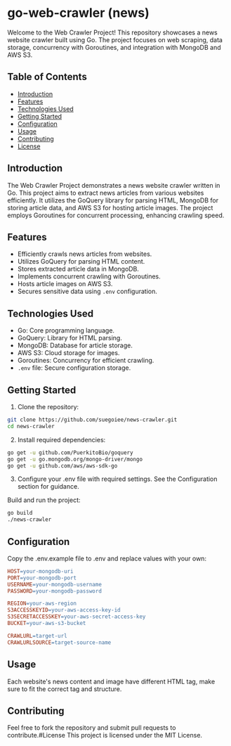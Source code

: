 # go-web-crawler (news)

Welcome to the Web Crawler Project! This repository showcases a news website crawler built using Go. The project focuses on web scraping, data storage, concurrency with Goroutines, and integration with MongoDB and AWS S3.

## Table of Contents

- [Introduction](#introduction)
- [Features](#features)
- [Technologies Used](#technologies-used)
- [Getting Started](#getting-started)
- [Configuration](#configuration)
- [Usage](#usage)
- [Contributing](#contributing)
- [License](#license)

## Introduction

The Web Crawler Project demonstrates a news website crawler written in Go. This project aims to extract news articles from various websites efficiently. It utilizes the GoQuery library for parsing HTML, MongoDB for storing article data, and AWS S3 for hosting article images. The project employs Goroutines for concurrent processing, enhancing crawling speed.

## Features

- Efficiently crawls news articles from websites.
- Utilizes GoQuery for parsing HTML content.
- Stores extracted article data in MongoDB.
- Implements concurrent crawling with Goroutines.
- Hosts article images on AWS S3.
- Secures sensitive data using `.env` configuration.

## Technologies Used

- Go: Core programming language.
- GoQuery: Library for HTML parsing.
- MongoDB: Database for article storage.
- AWS S3: Cloud storage for images.
- Goroutines: Concurrency for efficient crawling.
- `.env` file: Secure configuration storage.

## Getting Started

1. Clone the repository:

```bash
git clone https://github.com/suegoiee/news-crawler.git
cd news-crawler
```
   
2. Install required dependencies:

  ```bash
  go get -u github.com/PuerkitoBio/goquery
  go get -u go.mongodb.org/mongo-driver/mongo
  go get -u github.com/aws/aws-sdk-go
  ```
3. Configure your .env file with required settings. See the Configuration section for guidance.

Build and run the project:

  ```bash
  go build
  ./news-crawler
  ```
## Configuration

Copy the .env.example file to .env and replace values with your own:

```makefile
HOST=your-mongodb-uri
PORT=your-mongodb-port
USERNAME=your-mongodb-username
PASSWORD=your-mongodb-password

REGION=your-aws-region
S3ACCESSKEYID=your-aws-access-key-id
S3SECRETACCESSKEY=your-aws-secret-access-key
BUCKET=your-aws-s3-bucket

CRAWLURL=target-url
CRAWLURLSOURCE=target-source-name
```

## Usage

Each website's news content and image have different HTML tag, make sure to fit the correct tag and structure.

## Contributing

Feel free to fork the repository and submit pull requests to contribute.#License
This project is licensed under the MIT License.
